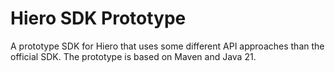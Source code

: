# Hiero SDK Prototype

A prototype SDK for Hiero that uses some different API approaches than the official SDK.
The prototype is based on Maven and Java 21.